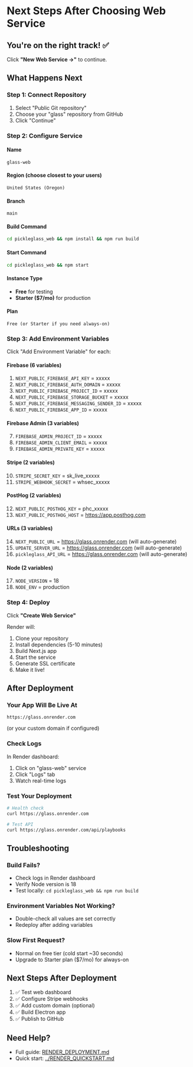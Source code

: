 # Next Steps After Choosing Web Service

## You're on the right track! ✅

Click **"New Web Service →"** to continue.

## What Happens Next

### Step 1: Connect Repository
1. Select "Public Git repository"
2. Choose your "glass" repository from GitHub
3. Click "Continue"

### Step 2: Configure Service

#### Name
```
glass-web
```

#### Region (choose closest to your users)
```
United States (Oregon)
```

#### Branch
```
main
```

#### Build Command
```bash
cd pickleglass_web && npm install && npm run build
```

#### Start Command
```bash
cd pickleglass_web && npm start
```

#### Instance Type
- **Free** for testing
- **Starter ($7/mo)** for production

#### Plan
```
Free (or Starter if you need always-on)
```

### Step 3: Add Environment Variables

Click "Add Environment Variable" for each:

#### Firebase (6 variables)
1. `NEXT_PUBLIC_FIREBASE_API_KEY` = xxxxx
2. `NEXT_PUBLIC_FIREBASE_AUTH_DOMAIN` = xxxxx
3. `NEXT_PUBLIC_FIREBASE_PROJECT_ID` = xxxxx
4. `NEXT_PUBLIC_FIREBASE_STORAGE_BUCKET` = xxxxx
5. `NEXT_PUBLIC_FIREBASE_MESSAGING_SENDER_ID` = xxxxx
6. `NEXT_PUBLIC_FIREBASE_APP_ID` = xxxxx

#### Firebase Admin (3 variables)
7. `FIREBASE_ADMIN_PROJECT_ID` = xxxxx
8. `FIREBASE_ADMIN_CLIENT_EMAIL` = xxxxx
9. `FIREBASE_ADMIN_PRIVATE_KEY` = xxxxx

#### Stripe (2 variables)
10. `STRIPE_SECRET_KEY` = sk_live_xxxxx
11. `STRIPE_WEBHOOK_SECRET` = whsec_xxxxx

#### PostHog (2 variables)
12. `NEXT_PUBLIC_POSTHOG_KEY` = phc_xxxxx
13. `NEXT_PUBLIC_POSTHOG_HOST` = https://app.posthog.com

#### URLs (3 variables)
14. `NEXT_PUBLIC_URL` = https://glass.onrender.com (will auto-generate)
15. `UPDATE_SERVER_URL` = https://glass.onrender.com (will auto-generate)
16. `pickleglass_API_URL` = https://glass.onrender.com (will auto-generate)

#### Node (2 variables)
17. `NODE_VERSION` = 18
18. `NODE_ENV` = production

### Step 4: Deploy

Click **"Create Web Service"**

Render will:
1. Clone your repository
2. Install dependencies (5-10 minutes)
3. Build Next.js app
4. Start the service
5. Generate SSL certificate
6. Make it live!

## After Deployment

### Your App Will Be Live At
```
https://glass.onrender.com
```
(or your custom domain if configured)

### Check Logs
In Render dashboard:
1. Click on "glass-web" service
2. Click "Logs" tab
3. Watch real-time logs

### Test Your Deployment

```bash
# Health check
curl https://glass.onrender.com

# Test API
curl https://glass.onrender.com/api/playbooks
```

## Troubleshooting

### Build Fails?
- Check logs in Render dashboard
- Verify Node version is 18
- Test locally: `cd pickleglass_web && npm run build`

### Environment Variables Not Working?
- Double-check all values are set correctly
- Redeploy after adding variables

### Slow First Request?
- Normal on free tier (cold start ~30 seconds)
- Upgrade to Starter plan ($7/mo) for always-on

## Next Steps After Deployment

1. ✅ Test web dashboard
2. ✅ Configure Stripe webhooks
3. ✅ Add custom domain (optional)
4. ✅ Build Electron app
5. ✅ Publish to GitHub

## Need Help?

- Full guide: [RENDER_DEPLOYMENT.md](./RENDER_DEPLOYMENT.md)
- Quick start: [../RENDER_QUICKSTART.md](../RENDER_QUICKSTART.md)

